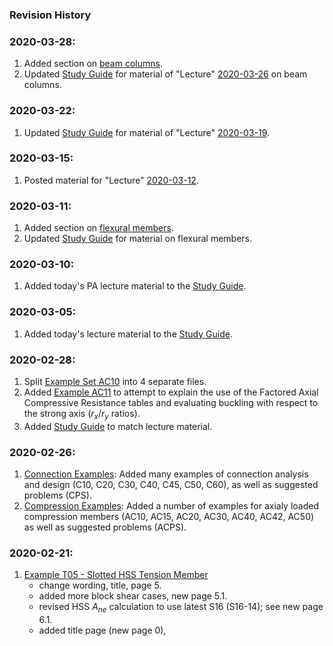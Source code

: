 ### Revision History

### 2020-03-28:

1. Added section on [beam columns](beam-column/beam-column).
1. Updated [Study Guide](Study-Guide) for material of "Lecture" [2020-03-26](http://holtz3.cee.carleton.ca/recordings/3205/2020/2020-03-26/) on beam columns.

### 2020-03-22:

1. Updated [Study Guide](Study-Guide) for material of "Lecture" [2020-03-19](http://holtz3.cee.carleton.ca/recordings/3205/2020/2020-03-19/).

### 2020-03-15:

1. Posted material for "Lecture" [2020-03-12](http://holtz3.cee.carleton.ca/recordings/3205/2020/2020-03-12/).

### 2020-03-11:

1. Added section on [flexural members](flexure/flexure).
1. Updated [Study Guide](Study-Guide) for material on flexural members.

### 2020-03-10:

1. Added today's PA lecture material to the [Study Guide](Study-Guide).

### 2020-03-05:

1. Added today's lecture material to the [Study Guide](Study-Guide).

### 2020-02-28:

1. Split [Example Set AC10](compression/AC10/AC10) into 4 separate files.
1. Added [Example AC11](compression/AC11/AC11) to attempt to explain the use
   of the Factored Axial Compressive Resistance tables and evaluating
   buckling with respect to the strong axis ($r_x/r_y$ ratios).
1. Added [Study Guide](Study-Guide) to match lecture material.

### 2020-02-26:

1. [Connection Examples](connection/index): Added many examples of 
   connection analysis and design (C10, C20, C30, C40, C45, C50, C60),
   as well as suggested problems (CPS).
1. [Compression Examples](compression/index): Added a number of examples
   for axialy loaded compression members (AC10, AC15, AC20, AC30, AC40, 
   AC42, AC50)
   as well as suggested problems (ACPS).

### 2020-02-21:

1. [Example T05 - Slotted HSS Tension Member](tension/T05/T05)
   - change wording, title, page 5.
   - added more block shear cases, new page 5.1.
   - revised HSS $A_{ne}$ calculation to use latest S16 (S16-14); see
     new page 6.1.
   - added title page (new page 0),
